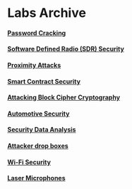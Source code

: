 # Labs Archive

#### [Password Cracking](https://github.com/JonZeolla/lab-PasswordCracking)

#### [Software Defined Radio (SDR) Security](https://github.com/JonZeolla/lab-SoftwareDefinedRadio)

#### [Proximity Attacks](https://github.com/JonZeolla/lab-ProximityAttacks)

#### [Smart Contract Security](https://github.com/JonZeolla/lab-SmartContractSecurity)

#### [Attacking Block Cipher Cryptography](https://github.com/JonZeolla/lab-BlockCipherCryptography)

#### [Automotive Security](https://github.com/JonZeolla/lab-AutomotiveSecurity)

#### [Security Data Analysis](https://github.com/JonZeolla/lab-SecurityDataAnalysis)

#### [Attacker drop boxes](https://github.com/JonZeolla/lab-DropBoxes)

#### [Wi-Fi Security](https://github.com/JonZeolla/lab-WifiSecurity)

#### [Laser Microphones](https://github.com/JonZeolla/lab-LaserMicrophones)
